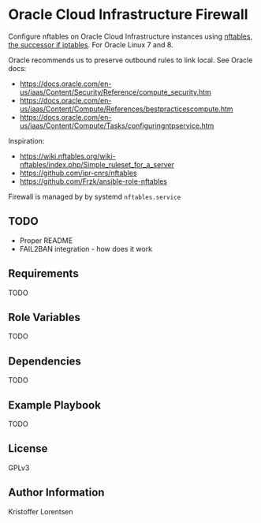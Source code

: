 Oracle Cloud Infrastructure Firewall
====================================

Configure nftables on Oracle Cloud Infrastructure instances using [nftables, the successor if iptables](http://nftables.org/). For Oracle Linux 7 and 8.

Oracle recommends us to preserve outbound rules to link local. See Oracle docs:

* https://docs.oracle.com/en-us/iaas/Content/Security/Reference/compute_security.htm
* https://docs.oracle.com/en-us/iaas/Content/Compute/References/bestpracticescompute.htm
* https://docs.oracle.com/en-us/iaas/Content/Compute/Tasks/configuringntpservice.htm

Inspiration:

* https://wiki.nftables.org/wiki-nftables/index.php/Simple_ruleset_for_a_server
* https://github.com/ipr-cnrs/nftables
* https://github.com/Frzk/ansible-role-nftables

Firewall is managed by by systemd `nftables.service`

TODO
----

* Proper README
* FAIL2BAN integration - how does it work


Requirements
------------

TODO

Role Variables
--------------

TODO

Dependencies
------------

TODO

Example Playbook
----------------

TODO

License
-------

GPLv3

Author Information
------------------

Kristoffer Lorentsen
